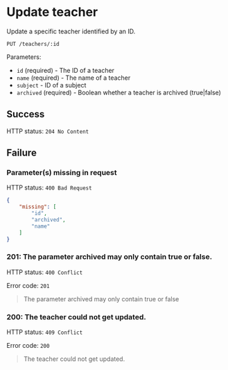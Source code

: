 # Update teacher

Update a specific teacher identified by an ID.

```
PUT /teachers/:id
```

Parameters:

- `id` (required) - The ID of a teacher
- `name` (required) - The name of a teacher
- `subject` - ID of a subject
- `archived` (required) - Boolean whether a teacher is archived (true|false)

## Success

HTTP status: `204 No Content`

## Failure

### Parameter(s) missing in request

HTTP status: `400 Bad Request`

```json
{
	"missing": [
		"id",
		"archived",
		"name"
	]
}
```

### 201: The parameter archived may only contain true or false.

HTTP status: `400 Conflict`

Error code: `201`
> The parameter archived may only contain true or false


### 200: The teacher could not get updated.

HTTP status: `409 Conflict`

Error code: `200`
> The teacher could not get updated.
